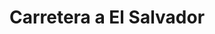 ---
title: Carretera a El Salvador
url: /carretera-a-el-salvador/
latitude: 14.522
longitude: -90.47
---